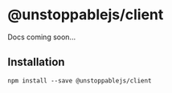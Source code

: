 # @unstoppablejs/client

Docs coming soon... 

## Installation

    npm install --save @unstoppablejs/client
